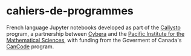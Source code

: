 # cahiers-de-programmes
French language Jupyter notebooks developed as part of the [Callysto](www.callysto.ca) program, a partnership between [Cybera](www.cybera.ca) and the [Pacific Institute for the Mathematical Sciences](pims.math.ca), with funding from the Goverment of Canada's [CanCode](https://www.ic.gc.ca/eic/site/121.nsf/eng/home) program.
